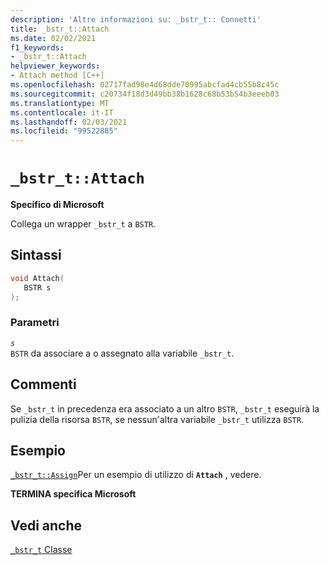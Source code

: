 ```yaml
---
description: 'Altre informazioni su: _bstr_t:: Connetti'
title: _bstr_t::Attach
ms.date: 02/02/2021
f1_keywords:
- _bstr_t::Attach
helpviewer_keywords:
- Attach method [C++]
ms.openlocfilehash: 02717fad98e4d68dde70995abcfad4cb55b8c45c
ms.sourcegitcommit: c20734f18d3d49bb38b1628c68b53b54b3eeeb03
ms.translationtype: MT
ms.contentlocale: it-IT
ms.lasthandoff: 02/03/2021
ms.locfileid: "99522885"
---
```

# `_bstr_t::Attach`

**Specifico di Microsoft**

Collega un wrapper `_bstr_t` a  `BSTR`.

## <a name="syntax"></a>Sintassi

```cpp
void Attach(
   BSTR s
);
```

### <a name="parameters"></a>Parametri

*`s`*\
`BSTR` da associare a o assegnato alla variabile `_bstr_t`.

## <a name="remarks"></a>Commenti

Se `_bstr_t` in precedenza era associato a un altro `BSTR`, `_bstr_t` eseguirà la pulizia della risorsa `BSTR`, se nessun'altra variabile `_bstr_t` utilizza `BSTR`.

## <a name="example"></a>Esempio

[`_bstr_t::Assign`](../cpp/bstr-t-assign.md)Per un esempio di utilizzo di **`Attach`** , vedere.

**TERMINA specifica Microsoft**

## <a name="see-also"></a>Vedi anche

[`_bstr_t` Classe](../cpp/bstr-t-class.md)
